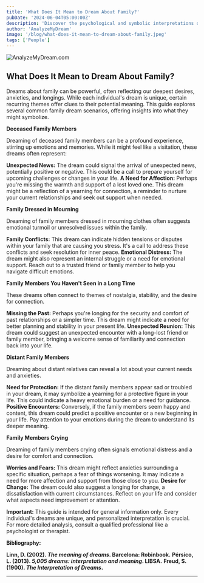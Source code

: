 ```yaml
---
title: 'What Does It Mean to Dream About Family?'
pubDate: '2024-06-04T05:00:00Z'
description: 'Discover the psychological and symbolic interpretations of dreams about family, whether they are deceased, distant, or crying.'
author: 'AnalyzeMyDream'
image: '/blog/what-does-it-mean-to-dream-about-family.jpeg'
tags: ['People']
---
```


![AnalyzeMyDream.com](/blog/what-does-it-mean-to-dream-about-family.jpeg)

## What Does It Mean to Dream About Family?

Dreams about family can be powerful, often reflecting our deepest desires, anxieties, and longings. While each individual's dream is unique, certain recurring themes offer clues to their potential meaning. This guide explores several common family dream scenarios, offering insights into what they might symbolize.

**Deceased Family Members**

Dreaming of deceased family members can be a profound experience, stirring up emotions and memories. While it might feel like a visitation, these dreams often represent:

**Unexpected News:** The dream could signal the arrival of unexpected news, potentially positive or negative. This could be a call to prepare yourself for upcoming challenges or changes in your life.
**A Need for Affection:**  Perhaps you're missing the warmth and support of a lost loved one. This dream might be a reflection of a yearning for connection, a reminder to nurture your current relationships and seek out support when needed.

**Family Dressed in Mourning**

Dreaming of family members dressed in mourning clothes often suggests emotional turmoil or unresolved issues within the family.

**Family Conflicts:** This dream can indicate hidden tensions or disputes within your family that are causing you stress. It's a call to address these conflicts and seek resolution for inner peace.
**Emotional Distress:** The dream might also represent an internal struggle or a need for emotional support. Reach out to a trusted friend or family member to help you navigate difficult emotions.

**Family Members You Haven't Seen in a Long Time**

These dreams often connect to themes of nostalgia, stability, and the desire for connection. 

**Missing the Past:**  Perhaps you're longing for the security and comfort of past relationships or a simpler time. This dream might indicate a need for better planning and stability in your present life.
**Unexpected Reunion:**  This dream could suggest an unexpected encounter with a long-lost friend or family member, bringing a welcome sense of familiarity and connection back into your life.

**Distant Family Members**

Dreaming about distant relatives can reveal a lot about your current needs and anxieties.

**Need for Protection:** If the distant family members appear sad or troubled in your dream, it may symbolize a yearning for a protective figure in your life. This could indicate a heavy emotional burden or a need for guidance.
**Positive Encounters:**  Conversely, if the family members seem happy and content, this dream could predict a positive encounter or a new beginning in your life. Pay attention to your emotions during the dream to understand its deeper meaning.

**Family Members Crying**

Dreaming of family members crying often signals emotional distress and a desire for comfort and connection.

**Worries and Fears:** This dream might reflect anxieties surrounding a specific situation, perhaps a fear of things worsening. It may indicate a need for more affection and support from those close to you.
**Desire for Change:** The dream could also suggest a longing for change, a dissatisfaction with current circumstances. Reflect on your life and consider what aspects need improvement or attention.

**Important:** This guide is intended for general information only. Every individual's dreams are unique, and personalized interpretation is crucial. For more detailed analysis, consult a qualified professional like a psychologist or therapist. 

**Bibliography:**

**Linn, D. (2002). *The meaning of dreams*. Barcelona: Robinbook.**
**Pérsico, L. (2013). *5,005 dreams: interpretation and meaning*. LIBSA.**
**Freud, S. (1900). *The Interpretation of Dreams*.**

---
